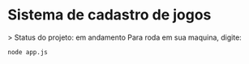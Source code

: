 <h1>Sistema de cadastro de jogos</h1>
> Status do projeto: em andamento
Para roda em sua maquina, digite:

```
node app.js
```
